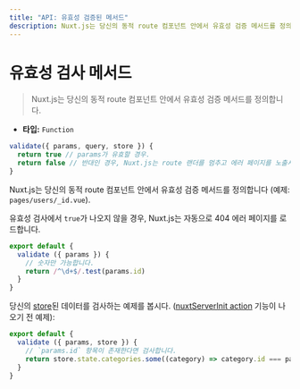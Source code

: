```yaml
---
title: "API: 유효성 검증된 메서드"
description: Nuxt.js는 당신의 동적 route 컴포넌트 안에서 유효성 검증 메서드를 정의합니다.
---
```


# 유효성 검사 메서드

> Nuxt.js는 당신의 동적 route 컴포넌트 안에서 유효성 검증 메서드를 정의합니다.

- **타입:** `Function`

```js
validate({ params, query, store }) {
  return true // params가 유효할 경우.
  return false // 반대인 경우, Nuxt.js는 route 랜더를 멈추고 에러 페이지를 노출시킬 것입니다.
}
```

Nuxt.js는 당신의 동적 route 컴포넌트 안에서 유효성 검증 메서드를 정의합니다 (예제: `pages/users/_id.vue`).

유효성 검사에서 `true`가 나오지 않을 경우, Nuxt.js는 자동으로 404 에러 페이지를 로드합니다.

```js
export default {
  validate ({ params }) {
    // 숫자만 가능합니다.
    return /^\d+$/.test(params.id)
  }
}
```

당신의 [store](/guide/vuex-store)된 데이터를 검사하는 예제를 봅시다. ([nuxtServerInit action](/guide/vuex-store#the-nuxtserverinit-action) 기능이 나오기 전 예제):

```js
export default {
  validate ({ params, store }) {
    // `params.id` 항목이 존재한다면 검사합니다.
    return store.state.categories.some((category) => category.id === params.id)
  }
}
```
